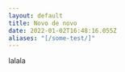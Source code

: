 ```yaml
---
layout: default
title: Novo de novo
date: 2022-01-02T16:48:16.055Z
aliases: "[/some-test/]"
---
```

lalala
